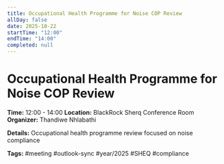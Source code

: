 ```yaml
---
title: Occupational Health Programme for Noise COP Review
allDay: false
date: 2025-10-22
startTime: "12:00"
endTime: "14:00"
completed: null
---
```


# Occupational Health Programme for Noise COP Review

**Time:** 12:00 - 14:00
**Location:** BlackRock Sherq Conference Room
**Organizer:** Thandiwe Nhlabathi

**Details:**
Occupational health programme review focused on noise compliance

**Tags:** #meeting #outlook-sync #year/2025 #SHEQ #compliance
